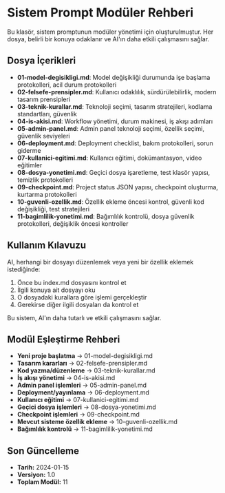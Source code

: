 # Sistem Prompt Modüler Rehberi

Bu klasör, sistem promptunun modüler yönetimi için oluşturulmuştur. Her dosya, belirli bir konuya odaklanır ve AI'ın daha etkili çalışmasını sağlar.

## Dosya İçerikleri

- **01-model-degisikligi.md**: Model değişikliği durumunda işe başlama protokolleri, acil durum protokolleri
- **02-felsefe-prensipler.md**: Kullanıcı odaklılık, sürdürülebilirlik, modern tasarım prensipleri
- **03-teknik-kurallar.md**: Teknoloji seçimi, tasarım stratejileri, kodlama standartları, güvenlik
- **04-is-akisi.md**: Workflow yönetimi, durum makinesi, iş akışı adımları
- **05-admin-panel.md**: Admin panel teknoloji seçimi, özellik seçimi, güvenlik seviyeleri
- **06-deployment.md**: Deployment checklist, bakım protokolleri, sorun giderme
- **07-kullanici-egitimi.md**: Kullanıcı eğitimi, dokümantasyon, video eğitimler
- **08-dosya-yonetimi.md**: Geçici dosya işaretleme, test klasör yapısı, temizlik protokolleri
- **09-checkpoint.md**: Project status JSON yapısı, checkpoint oluşturma, kurtarma protokolleri
- **10-guvenli-ozellik.md**: Özellik ekleme öncesi kontrol, güvenli kod değişikliği, test stratejileri
- **11-bagimlilik-yonetimi.md**: Bağımlılık kontrolü, dosya güvenlik protokolleri, değişiklik öncesi kontroller

## Kullanım Kılavuzu

AI, herhangi bir dosyayı düzenlemek veya yeni bir özellik eklemek istediğinde:
1. Önce bu index.md dosyasını kontrol et
2. İlgili konuya ait dosyayı oku
3. O dosyadaki kurallara göre işlemi gerçekleştir
4. Gerekirse diğer ilgili dosyaları da kontrol et

Bu sistem, AI'ın daha tutarlı ve etkili çalışmasını sağlar.

## Modül Eşleştirme Rehberi

- **Yeni proje başlatma** → 01-model-degisikligi.md
- **Tasarım kararları** → 02-felsefe-prensipler.md
- **Kod yazma/düzenleme** → 03-teknik-kurallar.md
- **İş akışı yönetimi** → 04-is-akisi.md
- **Admin panel işlemleri** → 05-admin-panel.md
- **Deployment/yayınlama** → 06-deployment.md
- **Kullanıcı eğitimi** → 07-kullanici-egitimi.md
- **Geçici dosya işlemleri** → 08-dosya-yonetimi.md
- **Checkpoint işlemleri** → 09-checkpoint.md
- **Mevcut sisteme özellik ekleme** → 10-guvenli-ozellik.md
- **Bağımlılık kontrolü** → 11-bagimlilik-yonetimi.md

## Son Güncelleme
- **Tarih:** 2024-01-15
- **Versiyon:** 1.0
- **Toplam Modül:** 11

